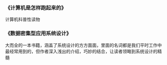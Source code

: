 ### 《计算机是怎样跑起来的》
计算机科普性读物

### 《数据密集型应用系统设计》  
大而全的一本书籍，涵盖了系统设计的方方面面，里面的名词都是我们平时工作中最经常用到的，但作者深入浅出的介绍，巧妙的结合，让读者领略到系统设计的精髓
